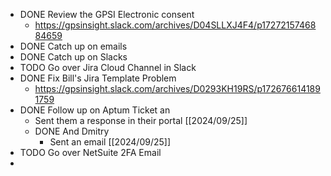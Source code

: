 - DONE Review the GPSI Electronic consent
	- https://gpsinsight.slack.com/archives/D04SLLXJ4F4/p1727215746884659
- DONE Catch up on emails
- DONE Catch up on Slacks
- TODO Go over Jira Cloud Channel in Slack
- DONE Fix Bill's Jira Template Problem
	- https://gpsinsight.slack.com/archives/D0293KH19RS/p1726766141891759
- DONE Follow up on Aptum Ticket an
	- Sent them a response in their portal [[2024/09/25]]
	- DONE And Dmitry
		- Sent an email [[2024/09/25]]
- TODO Go over NetSuite 2FA Email
-